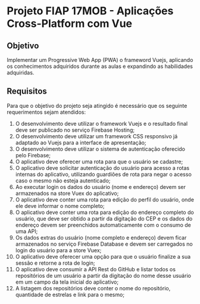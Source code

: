 # Projeto FIAP 17MOB - Aplicações Cross-Platform com Vue



## Objetivo
Implementar um Progressive Web App (PWA) o frameword Vuejs, aplicando os conhecimentos adquiridos durante as aulas e expandindo as habilidades adquiridas.


## Requisitos
Para que o objetivo do projeto seja atingido é necessário que os seguinte requerimentos sejam atendidos:

1. O desenvolvimento deve utilizar o framework Vuejs e o resultado final deve ser publicado no serviço Firebase Hosting;
2. O desenvolvimento deve utilizar um framework CSS responsivo já adaptado ao Vuejs para a interface de apresentação;
3. O desenvolvimento deve utilizar o sistema de autenticação oferecido pelo Firebase;
4. O aplicativo deve oferecer uma rota para que o usuário se cadastre;
5. O aplicativo deve solicitar autenticação do usuário para acesso a rotas internas do aplicativo, utilizando guardiões de rota para negar o acesso caso o mesmo não esteja autenticado;
6. Ao executar login os dados do usuário (nome e endereço) devem ser armazenados na store Vuex do aplicativo;
7. O aplicativo deve conter uma rota para edição do perfil do usuário, onde ele deve informar o nome completo;
8. O aplicativo deve conter uma rota para edição do endereço completo do usuário, que deve ser obtido a partir da digitação do CEP e os dados do endereço devem ser preenchidos automaticamente com o consumo de uma API;
9. Os dados extras do usuário (nome completo e endereço) devem ficar armazenados no serviço Firebase Database e devem ser carregados no login do usuário para a store Vuex;
10. O aplicativo deve oferecer uma opção para que o usuário finalize a sua sessão e retorne a rota de login;
11. O aplicativo deve consumir a API Rest do GitHub e listar todos os repositórios de um usuário a partir da digitação do nome desse usuário em um campo da tela inicial do aplicativo;
12. A listagem dos repositórios deve conter o nome do repositório, quantidade de estrelas e link para o mesmo;
